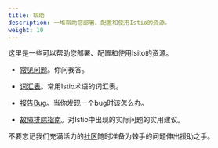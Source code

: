 ```yaml
---
title: 帮助
description: 一堆帮助您部署、配置和使用Istio的资源。
weight: 10
---
```


这里是一些可以帮助您部署、配置和使用Isito的资源。

- [常见问题](/help/faq/)。你问我答。

- [词汇表](/help/glossary/)。常用Istio术语的词汇表。

- [报告Bug](/help/bugs/)。当你发现一个bug时该怎么办。

- [故障排除指南](/help/troubleshooting/)。对Istio中出现的实际问题的实用建议。

不要忘记我们充满活力的[社区](/community/)随时准备为棘手的问题伸出援助之手。